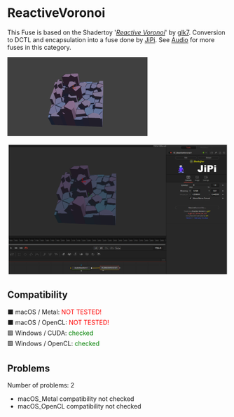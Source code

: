 # ReactiveVoronoi

This Fuse is based on the Shadertoy '_[Reactive Voronoi](https://www.shadertoy.com/view/Ml3GDX)_' by [glk7](https://www.shadertoy.com/user/glk7). Conversion to DCTL and encapsulation into a fuse done by [JiPi](../../Site/Profiles/JiPi.md). See [Audio](README.md) for more fuses in this category.

[![ReactiveVoronoi Thumbnail](ReactiveVoronoi.png)](https://www.shadertoy.com/view/Ml3GDX "View on Shadertoy.com")



<!-- +++ DO NOT REMOVE THIS COMMENT +++ DO NOT ADD OR EDIT ANY TEXT BEFORE THIS LINE +++ IT WOULD BE A REALLY BAD IDEA +++ -->

[![Thumbnail](ReactiveVoronoi_screenshot.png)](https://www.shadertoy.com/view/Ml3GDX "View on Shadertoy.com")

<!-- +++ DO NOT REMOVE THIS COMMENT +++ DO NOT EDIT ANY TEXT THAT COMES AFTER THIS LINE +++ TRUST ME: JUST DON'T DO IT +++ -->

## Compatibility

⬛ macOS / Metal: <span style="color:red; ">NOT TESTED!</span><br />
⬛ macOS / OpenCL: <span style="color:red; ">NOT TESTED!</span><br />
🟩 Windows / CUDA: <span style="color:green; ">checked</span><br />
🟩 Windows / OpenCL: <span style="color:green; ">checked</span><br />


## Problems

Number of problems: 2

- macOS_Metal compatibility not checked
- macOS_OpenCL compatibility not checked



